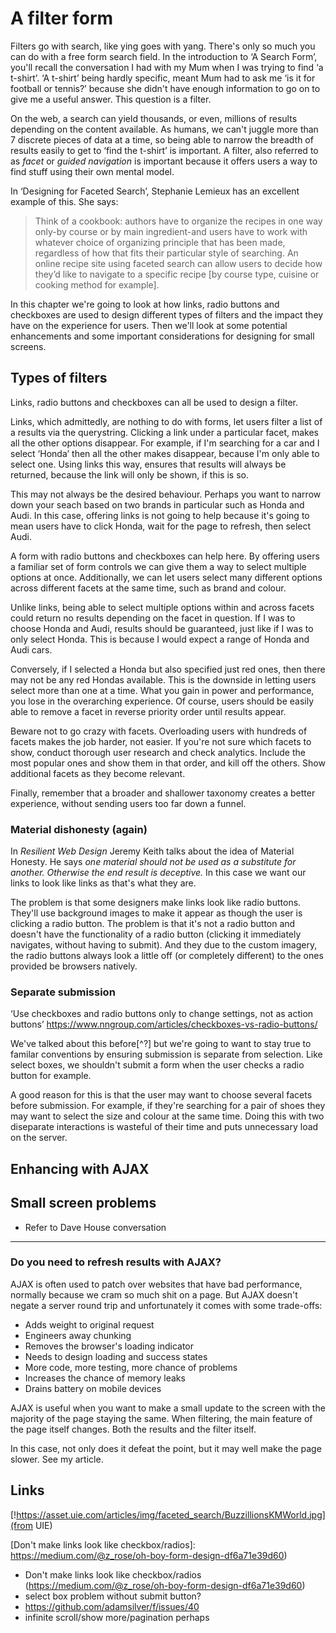 # A filter form

Filters go with search, like ying goes with yang. There's only so much you can do with a free form search field. In the introduction to ‘A Search Form’, you'll recall the conversation I had with my Mum when I was trying to find ‘a t-shirt’. ‘A t-shirt’ being hardly specific, meant Mum had to ask me ‘is it for football or tennis?’ because she didn't have enough information to go on to give me a useful answer. This question is a filter.

On the web, a search can yield thousands, or even, millions of results depending on the content available. As humans, we can't juggle more than 7 discrete pieces of data at a time, so being able to narrow the breadth of results easily to get to ‘find the t-shirt’ is important. A filter, also referred to as *facet* or *guided navigation* is important because it offers users a way to find stuff using their own mental model.

In ‘Designing for Faceted Search’, Stephanie Lemieux has an excellent example of this. She says:

> Think of a cookbook: authors have to organize the recipes in one way only-by course or by main ingredient-and users have to work with whatever choice of organizing principle that has been made, regardless of how that fits their particular style of searching. An online recipe site using faceted search can allow users to decide how they’d like to navigate to a specific recipe [by course type, cuisine or cooking method for example].

In this chapter we're going to look at how links, radio buttons and checkboxes are used to design different types of filters and the impact they have on the experience for users. Then we'll look at some potential enhancements and some important considerations for designing for small screens.

## Types of filters

Links, radio buttons and checkboxes can all be used to design a filter.

Links, which admittedly, are nothing to do with forms, let users filter a list of a results via the querystring. Clicking a link under a particular facet, makes all the other options disappear. For example, if I'm searching for a car and I select ‘Honda’ then all the other makes disappear, because I'm only able to select one. Using links this way, ensures that results will always be returned, because the link will only be shown, if this is so.

This may not always be the desired behaviour. Perhaps you want to narrow down your seach based on two brands in particular such as Honda and Audi. In this case, offering links is not going to help because it's going to mean users have to click Honda, wait for the page to refresh, then select Audi.

A form with radio buttons and checkboxes can help here. By offering users a familiar set of form controls we can give them a way to select multiple options at once. Additionally, we can let users select many different options across different facets at the same time, such as brand and colour.

Unlike links, being able to select multiple options within and across facets could return no results depending on the facet in question. If I was to choose Honda and Audi, results should be guaranteed, just like if I was to only select Honda. This is because I would expect a range of Honda and Audi cars.

Conversely, if I selected a Honda but also specified just red ones, then there may not be any red Hondas available. This is the downside in letting users select more than one at a time. What you gain in power and performance, you lose in the overarching experience. Of course, users should be easily able to remove a facet in reverse priority order until results appear.

Beware not to go crazy with facets. Overloading users with hundreds of facets makes the job harder, not easier. If you're not sure which facets to show, conduct thorough user research and check analytics. Include the most popular ones and show them in that order, and kill off the others. Show additional facets as they become relevant.

Finally, remember that a broader and shallower taxonomy creates a better experience, without sending users too far down a funnel.

### Material dishonesty (again)

In *Resilient Web Design* Jeremy Keith talks about the idea of Material Honesty. He says *one material should not be used as a substitute for another. Otherwise the end result is deceptive.* In this case we want our links to look like links as that's what they are.

The problem is that some designers make links look like radio buttons. They'll use background images to make it appear as though the user is clicking a radio button. The problem is that it's not a radio button and doesn't have the functionality of a radio button (clicking it immediately navigates, without having to submit). And they due to the custom imagery, the radio buttons always look a little off (or completely different) to the ones provided be browsers natively.

### Separate submission

‘Use checkboxes and radio buttons only to change settings, not as action buttons’ https://www.nngroup.com/articles/checkboxes-vs-radio-buttons/

We've talked about this before[^?] but we're going to want to stay true to familar conventions by ensuring submission is separate from selection. Like select boxes, we shouldn't submit a form when the user checks a radio button for example.

A good reason for this is that the user may want to choose several facets before submission. For example, if they're searching for a pair of shoes they may want to select the size and colour at the same time. Doing this with two diseparate interactions is wasteful of their time and puts unnecessary load on the server.

## Enhancing with AJAX

## Small screen problems

- Refer to Dave House conversation

---

### Do you need to refresh results with AJAX?

AJAX is often used to patch over websites that have bad performance, normally because we cram so much shit on a page. But AJAX doesn't negate a server round trip and unfortunately it comes with some trade-offs:

- Adds weight to original request
- Engineers away chunking
- Removes the browser's loading indicator
- Needs to design loading and success states
- More code, more testing, more chance of problems
- Increases the chance of memory leaks
- Drains battery on mobile devices

AJAX is useful when you want to make a small update to the screen with the majority of the page staying the same. When filtering, the main feature of the page itself changes. Both the results and the filter itself.

In this case, not only does it defeat the point, but it may well make the page slower. See my article.

## Links

[!https://asset.uie.com/articles/img/faceted_search/BuzzillionsKMWorld.jpg](from UIE)

[Facet search]: https://articles.uie.com/faceted_search/
[Don't make links look like checkbox/radios]: https://medium.com/@z_rose/oh-boy-form-design-df6a71e39d60)
- Don't make links look like checkbox/radios (https://medium.com/@z_rose/oh-boy-form-design-df6a71e39d60)
- select box problem without submit button?
- https://github.com/adamsilver/f/issues/40
- infinite scroll/show more/pagination perhaps